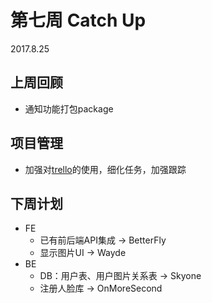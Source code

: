 # 第七周 Catch Up

2017.8.25

## 上周回顾
* 通知功能打包package

## 项目管理
* 加强对[trello](https://trello.com/b/nAEhLCwm/xphoto)的使用，细化任务，加强跟踪

## 下周计划
* FE
    * 已有前后端API集成 -> BetterFly
    * 显示图片UI -> Wayde
* BE
    * DB：用户表、用户图片关系表 -> Skyone
    * 注册人脸库 -> OnMoreSecond